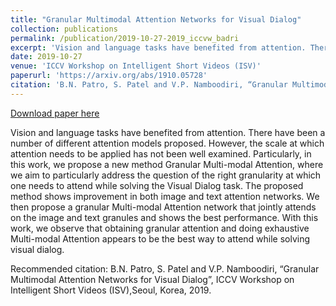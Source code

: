 ```yaml
---
title: "Granular Multimodal Attention Networks for Visual Dialog"
collection: publications
permalink: /publication/2019-10-27-2019_iccvw_badri
excerpt: 'Vision and language tasks have benefited from attention. There have been a number of different attention models proposed. However, the scale at which attention needs to be applied has not been well examined. Particularly, in this work, we propose a new method Granular Multi-modal Attention, where we aim to particularly address the question of the right granularity at which one needs to attend while solving the Visual Dialog task. The proposed method shows improvement in both image and text attention networks. We then propose a granular Multi-modal Attention network that jointly attends on the image and text granules and shows the best performance. With this work, we observe that obtaining granular attention and doing exhaustive Multi-modal Attention appears to be the best way to attend while solving visual dialog.'
date: 2019-10-27
venue: 'ICCV Workshop on Intelligent Short Videos (ISV)'
paperurl: 'https://arxiv.org/abs/1910.05728'
citation: 'B.N. Patro, S. Patel and V.P. Namboodiri, “Granular Multimodal Attention Networks for Visual Dialog”, ICCV Workshop on Intelligent Short Videos (ISV),Seoul, Korea, 2019.'
---
```


<a href='https://arxiv.org/abs/1910.05728'>Download paper here</a>

Vision and language tasks have benefited from attention. There have been a number of different attention models proposed. However, the scale at which attention needs to be applied has not been well examined. Particularly, in this work, we propose a new method Granular Multi-modal Attention, where we aim to particularly address the question of the right granularity at which one needs to attend while solving the Visual Dialog task. The proposed method shows improvement in both image and text attention networks. We then propose a granular Multi-modal Attention network that jointly attends on the image and text granules and shows the best performance. With this work, we observe that obtaining granular attention and doing exhaustive Multi-modal Attention appears to be the best way to attend while solving visual dialog.

Recommended citation: B.N. Patro, S. Patel and V.P. Namboodiri, “Granular Multimodal Attention Networks for Visual Dialog”, ICCV Workshop on Intelligent Short Videos (ISV),Seoul, Korea, 2019.
